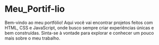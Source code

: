# Meu_Portif-lio
Bem-vindo ao meu portfólio! Aqui você vai encontrar projetos feitos com HTML, CSS e JavaScript, onde busco sempre criar experiências únicas e bem construídas. Sinta-se à vontade para explorar e conhecer um pouco mais sobre o meu trabalho.
